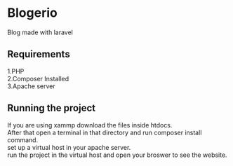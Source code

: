 # Blogerio
Blog made with laravel 
## Requirements
1.PHP   
2.Composer Installed    
3.Apache server   

## Running the project
If you are using xammp download the files inside htdocs.  
After that open a terminal in that directory and run composer install command.   
set up a virtual host in your apache server.   
run the project in the virtual host and open your broswer to see the website.  

